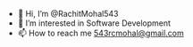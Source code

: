 - 👋 Hi, I’m @RachitMohal543
- 👀 I’m interested in Software Development
- 📫 How to reach me 543rcmohal@gmail.com

<!---
RachitMohal543/RachitMohal543 is a ✨ special ✨ repository because its `README.md` (this file) appears on your GitHub profile.
You can click the Preview link to take a look at your changes.
--->
